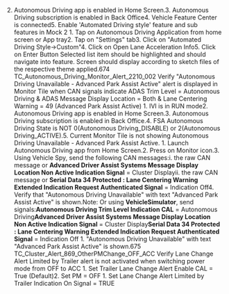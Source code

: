 2. Autonomous Driving app is enabled in Home Screen.3. Autonomous Driving subscription is enabled in Back Office4. Vehicle Feature Center is connected5. Enable 'Automated Driving style' feature and sub features in Mock 2 1. Tap on Autonomous Driving Application from home screen or App tray2. Tap on "Settings" tab3. Click on "Automated Driving Style->Custom"4. Click on Open Lane Acceleration Info5. Click on Enter Button Selected list item should be highlighted and should navigate into feature. Screen should display according to sketch files of the respective theme applied.674 TC_Autonomous_Driving_Monitor_Alert_2210_002 Verify "Autonomous Driving Unavailable - Advanced Park Assist Active" alert is displayed in Monitor Tile when CAN signals indicate ADAS Trim Level = Autonomous Driving & ADAS Message Display Location = Both & Lane Centering Warning = 49 (Advanced Park Assist Active) 1. IVI is in RUN mode2. Autonomous Driving app is enabled in Home Screen.3. Autonomous Driving subscription is enabled in Back Office.4. FSA Autonomous Driving State is NOT 0(Autonomous Driving_DISABLE) or 2(Autonomous Driving_ACTIVE).5. Current Monitor Tile is not showing Autonomous Driving Unavailable - Advanced Park Assist Active. 1. Launch Autonomous Driving app from Home Screen.2. Press on Monitor icon.3. Using Vehicle Spy, send the following CAN messages:i. the raw CAN message or **Advanced Driver Assist Systems Message Display Location Non Active Indication Signal** = Cluster Displayii. the raw CAN message or **Serial Data 34 Protected : Lane Centering Warning Extended Indication Request Authenticated Signal** = Indication Off4. Verify that "Autonomous Driving Unavailable" with text "Advanced Park Assist Active" is shown.Note: Or using **VehicleSimulator**, send signals:**Autonomous Driving Trim Level Indication CAL** = Autonomous Driving**Advanced Driver Assist Systems Message Display Location Non Active Indication Signal** = Cluster Display**Serial Data 34 Protected : Lane Centering Warning Extended Indication Request Authenticated Signal** = Indication Off 1. "Autonomous Driving Unavailable" with text "Advanced Park Assist Active" is shown.675 TC_Cluster_Alert_869_OtherPMChange_OFF_ACC Verify Lane Change Alert Limited by Trailer alert is not activated when switching power mode from OFF to ACC 1. Set Trailer Lane Change Alert Enable CAL = True (Default)2. Set PM = OFF 1. Set Lane Change Alert Limited by Trailer Indication On Signal = TRUE